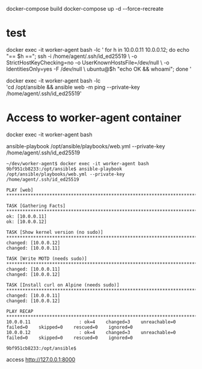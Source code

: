 docker-compose build
docker-compose up -d --force-recreate


# test
docker exec -it worker-agent bash -lc '
for h in 10.0.0.11 10.0.0.12; do
  echo "== $h ==";
  ssh -i /home/agent/.ssh/id_ed25519 \
    -o StrictHostKeyChecking=no -o UserKnownHostsFile=/dev/null \
    -o IdentitiesOnly=yes -F /dev/null \
    ubuntu@$h "echo OK && whoami";
done
'

docker exec -it worker-agent bash -lc \
'cd /opt/ansible && ansible web -m ping --private-key /home/agent/.ssh/id_ed25519'



# Access to worker-agent container
docker exec -it worker-agent bash

ansible-playbook /opt/ansible/playbooks/web.yml --private-key /home/agent/.ssh/id_ed25519
```
~/dev/worker-agent$ docker exec -it worker-agent bash
9bf951cb8233:/opt/ansible$ ansible-playbook /opt/ansible/playbooks/web.yml --private-key /home/agent/.ssh/id_ed25519

PLAY [web] ***************************************************************************************************************************

TASK [Gathering Facts] ***************************************************************************************************************
ok: [10.0.0.11]
ok: [10.0.0.12]

TASK [Show kernel version (no sudo)] *************************************************************************************************
changed: [10.0.0.12]
changed: [10.0.0.11]

TASK [Write MOTD (needs sudo)] *******************************************************************************************************
changed: [10.0.0.11]
changed: [10.0.0.12]

TASK [Install curl on Alpine (needs sudo)] *******************************************************************************************
changed: [10.0.0.11]
changed: [10.0.0.12]

PLAY RECAP ***************************************************************************************************************************
10.0.0.11                  : ok=4    changed=3    unreachable=0    failed=0    skipped=0    rescued=0    ignored=0   
10.0.0.12                  : ok=4    changed=3    unreachable=0    failed=0    skipped=0    rescued=0    ignored=0   

9bf951cb8233:/opt/ansible$ 
```

access http://127.0.0.1:8000